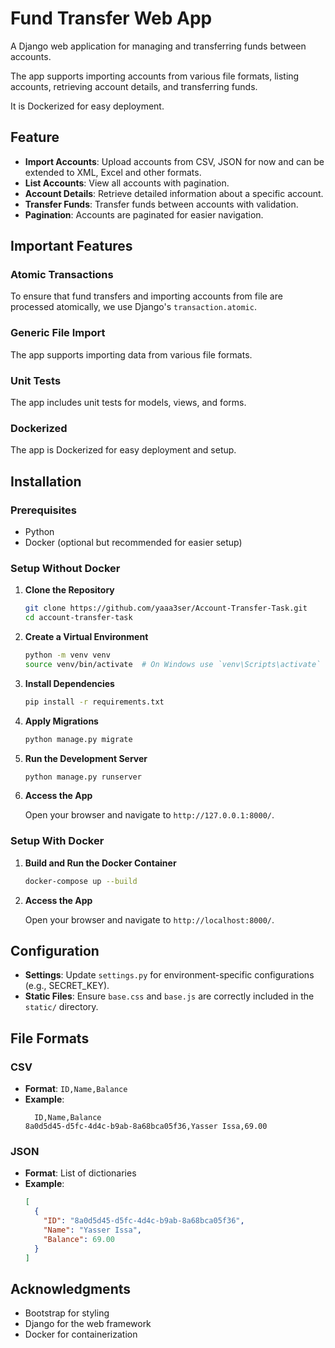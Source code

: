 # Fund Transfer Web App

A Django web application for managing and transferring funds between accounts.

The app supports importing accounts from various file formats, listing accounts, retrieving account details, and transferring funds.

It is Dockerized for easy deployment.


## Feature


- **Import Accounts**: Upload accounts from CSV, JSON for now and can be extended to XML, Excel and other formats.
- **List Accounts**: View all accounts with pagination.
- **Account Details**: Retrieve detailed information about a specific account.
- **Transfer Funds**: Transfer funds between accounts with validation.
- **Pagination**: Accounts are paginated for easier navigation.

## Important Features

### **Atomic Transactions**

To ensure that fund transfers and importing accounts from file are processed atomically, we use Django's `transaction.atomic`.


### **Generic File Import**

The app supports importing data from various file formats.

### **Unit Tests**

The app includes unit tests for models, views, and forms.

### **Dockerized**

The app is Dockerized for easy deployment and setup.


## Installation

### Prerequisites

- Python
- Docker (optional but recommended for easier setup)

### Setup Without Docker

1. **Clone the Repository**

   ```bash
   git clone https://github.com/yaaa3ser/Account-Transfer-Task.git
   cd account-transfer-task
   ```

2. **Create a Virtual Environment**

   ```bash
   python -m venv venv
   source venv/bin/activate  # On Windows use `venv\Scripts\activate`
   ```

3. **Install Dependencies**

   ```bash
   pip install -r requirements.txt
   ```

4. **Apply Migrations**

   ```bash
   python manage.py migrate
   ```

5. **Run the Development Server**

   ```bash
   python manage.py runserver
   ```

6. **Access the App**

   Open your browser and navigate to `http://127.0.0.1:8000/`.

### Setup With Docker

1. **Build and Run the Docker Container**

   ```bash
   docker-compose up --build
   ```

2. **Access the App**

   Open your browser and navigate to `http://localhost:8000/`.

## Configuration

- **Settings**: Update `settings.py` for environment-specific configurations (e.g., SECRET_KEY).
- **Static Files**: Ensure `base.css` and `base.js` are correctly included in the `static/` directory.

## File Formats

### CSV
- **Format**: `ID,Name,Balance`
- **Example**:
  ```csv
    ID,Name,Balance
  8a0d5d45-d5fc-4d4c-b9ab-8a68bca05f36,Yasser Issa,69.00
  ```

### JSON
- **Format**: List of dictionaries
- **Example**:
  ```json
  [
    {
      "ID": "8a0d5d45-d5fc-4d4c-b9ab-8a68bca05f36",
      "Name": "Yasser Issa",
      "Balance": 69.00
    }
  ]
  ```

## Acknowledgments

- Bootstrap for styling
- Django for the web framework
- Docker for containerization
